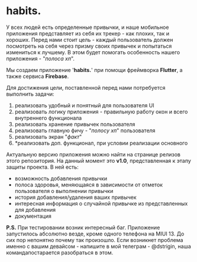 # habits.

У всех людей есть определенные привычки, и наше мобильное приложения представляет из себя их трекер - как плохих, так и хороших.
Перед нами стоит цель - каждый пользователь должен посмотреть на себя через призму своих привычек и попытаться измениться к лучшему. В этом будет помогать особенность нашего приложения - "_полоса хп_".

Мы создаем приложение '**habits.**' при помощи фреймворка **Flutter**, а также сервиса **Firebase**.

Для достижения цели, поставленной перед нами потребуется выполнить задачи:
1) реализовать удобный и понятный для пользователя UI
2) реализовать логику приложения - правильную работу окон и всего внутреннего функционала
3) реализовать хранение привычек пользователя
4) реализовать главную фичу - "_полосу хп_" пользователя
5) реализовать экран "_факт_"
6) *реализовать доп. функционал, при условии реализации основного  

Актуальную версию приложения можно найти на странице релизов этого репозитория. На данный момент это **v1.0**, представленная к этапу защиты проекта.
В ней есть:
- возможность добавления привычки
- полоса здоровья, меняющаяся в зависимости от отметок пользователя о выполнении привычки
- история добавления/удаления ваших привычек
- интересная информация о случайной привычке из представленных для добавления
- документация

**P.S.**
При тестировании возник интересный баг. Приложение запустилось абсолютно везде, кроме одного телефона на MIUI 13. До сих пор непонятно почему так произошло.
Если возникнет проблема именно с вашим девайсом - напишите в мой телеграм - @dstrigin, наша командапостарается разобраться в этом.
